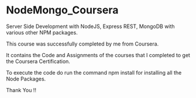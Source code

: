 # NodeMongo_Coursera

Server Side Development with NodeJS, Express REST, MongoDB with various other NPM packages.

This course was successfully completed by me from Coursera.

It contains the Code and Assignments of the courses that I completed to get the Coursera Certification.

To execute the code do run the command 
             npm install 
for installing all the Node Packages.

Thank You !!
